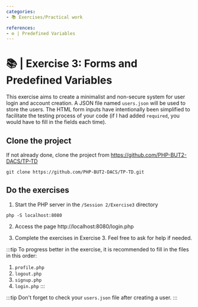 ```yaml
---
categories:
- 📚 Exercises/Practical work

references:
- ⚙️ | Predefined Variables
---
```


# 📚 | Exercise 3: Forms and Predefined Variables

This exercise aims to create a minimalist and non-secure system for user login and account creation.
A JSON file named `users.json` will be used to store the users.
The HTML form inputs have intentionally been simplified to facilitate the testing process of your code (if I had added `required`, you would have to fill in the fields each time).

## Clone the project

If not already done, clone the project from https://github.com/PHP-BUT2-DACS/TP-TD

```shell
git clone https://github.com/PHP-BUT2-DACS/TP-TD.git
```

## Do the exercises

1. Start the PHP server in the `/Session 2/Exercise3` directory

```shell
php -S localhost:8080
```

2. Access the page http://localhost:8080/login.php

3. Complete the exercises in Exercise 3. Feel free to ask for help if needed.

:::tip
To progress better in the exercise, it is recommended to fill in the files in this order:

1. `profile.php`
2. `logout.php`
3. `signup.php`
4. `login.php`
:::

:::tip
Don't forget to check your `users.json` file after creating a user.
:::
